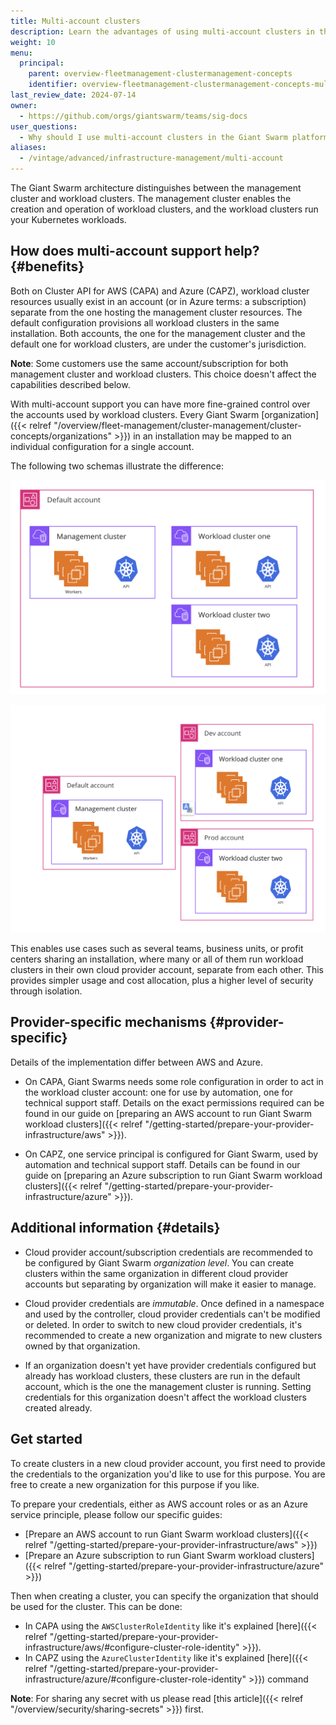 ```yaml
---
title: Multi-account clusters
description: Learn the advantages of using multi-account clusters in the Giant Swarm platform.
weight: 10
menu:
  principal:
    parent: overview-fleetmanagement-clustermanagement-concepts
    identifier: overview-fleetmanagement-clustermanagement-concepts-multiaccount
last_review_date: 2024-07-14
owner:
  - https://github.com/orgs/giantswarm/teams/sig-docs
user_questions:
  - Why should I use multi-account clusters in the Giant Swarm platform?
aliases:
  - /vintage/advanced/infrastructure-management/multi-account
---
```


The Giant Swarm architecture distinguishes between the management cluster and workload clusters. The management cluster enables the creation and operation of workload clusters, and the workload clusters run your Kubernetes workloads.

## How does multi-account support help? {#benefits}

Both on Cluster API for AWS (CAPA) and Azure (CAPZ), workload cluster resources usually exist in an account (or in Azure terms: a subscription) separate from the one hosting the management cluster resources. The default configuration provisions all workload clusters in the same installation. Both accounts, the one for the management cluster and the default one for workload clusters, are under the customer's jurisdiction.

__Note__: Some customers use the same account/subscription for both management cluster and workload clusters. This choice doesn't affect the capabilities described below.

With multi-account support you can have more fine-grained control over the accounts used by workload clusters. Every Giant Swarm [organization]({{< relref "/overview/fleet-management/cluster-management/cluster-concepts/organizations" >}}) in an installation may be mapped to an individual configuration for a single account.

The following two schemas illustrate the difference:

![same-account](same-account.png)

![same-account](separate-accounts.png)

This enables use cases such as several teams, business units, or profit centers sharing an installation, where many or all of them run workload clusters in their own cloud provider account, separate from each other. This provides simpler usage and cost allocation, plus a higher level of security through isolation.

## Provider-specific mechanisms {#provider-specific}

Details of the implementation differ between AWS and Azure.

- On CAPA, Giant Swarms needs some role configuration in order to act in the workload cluster account: one for use by automation, one for technical support staff. Details on the exact permissions required can be found in our guide on [preparing an AWS account to run Giant Swarm workload clusters]({{< relref "/getting-started/prepare-your-provider-infrastructure/aws" >}}).

- On CAPZ, one service principal is configured for Giant Swarm, used by automation and technical support staff. Details can be found in our guide on [preparing an Azure subscription to run Giant Swarm workload clusters]({{< relref "/getting-started/prepare-your-provider-infrastructure/azure" >}}).

## Additional information {#details}

- Cloud provider account/subscription credentials are recommended to be configured by Giant Swarm _organization level_. You can create clusters within the same organization in different cloud provider accounts but separating by organization will make it easier to manage.

- Cloud provider credentials are _immutable_. Once defined in a namespace and used by the controller, cloud provider credentials can't be modified or deleted. In order to switch to new cloud provider credentials, it's recommended to create a new organization and migrate to new clusters owned by that organization.

- If an organization doesn't yet have provider credentials configured but already has workload clusters, these clusters are run in the default account, which is the one the management cluster is running. Setting credentials for this organization doesn't affect the workload clusters created already.

## Get started

To create clusters in a new cloud provider account, you first need to provide the credentials to the organization you'd like to use for this purpose. You are free to create a new organization for this purpose if you like.

To prepare your credentials, either as AWS account roles or as an Azure service principle, please follow our specific guides:

- [Prepare an AWS account to run Giant Swarm workload clusters]({{< relref "/getting-started/prepare-your-provider-infrastructure/aws" >}})
- [Prepare an Azure subscription to run Giant Swarm workload clusters]({{< relref "/getting-started/prepare-your-provider-infrastructure/azure" >}})

Then when creating a cluster, you can specify the organization that should be used for the cluster. This can be done:

- In CAPA using the `AWSClusterRoleIdentity` like it's explained [here]({{< relref "/getting-started/prepare-your-provider-infrastructure/aws/#configure-cluster-role-identity" >}}).
- In CAPZ using the `AzureClusterIdentity` like it's explained [here]({{< relref "/getting-started/prepare-your-provider-infrastructure/azure/#configure-cluster-role-identity" >}}) command

__Note__: For sharing any secret with us please read [this article]({{< relref "/overview/security/sharing-secrets" >}}) first.
